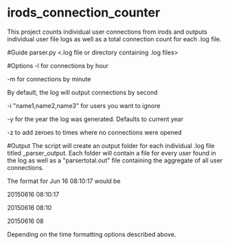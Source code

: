 # irods_connection_counter
This project counts individual user connections from irods and outputs individual user file logs as well as a total connection count for each .log file.

#Guide
parser.py <.log file or directory containing .log files>

#Options
-l for connections by hour

-m for connections by minute

By default, the log will output connections by second

-i "name1,name2,name3" for users you want to ignore

-y <year> for the year the log was generated. Defaults to current year

-z to add zeroes to times where no connections were opened


#Output
The script will create an output folder for each individual .log file titled <name of log>_parser_output. 
Each folder will contain a file for every user found in the log as well as a "parsertotal.out" file containing the aggregate of all user connections.

The format for Jun 16 08:10:17 would be

20150616 08:10:17

20150616 08:10

20150616 08

Depending on the time formatting options described above.
